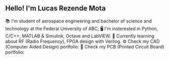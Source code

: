 ## Hello! I'm Lucas Rezende Mota

📚 I'm student of aerospace engineering and bachelor of science and technology at the Federal University of ABC; 
🖥️ I'm insterested in Python, C/C++, MATLAB & Simulink, Octave and LabVIEW.
📡 Currently learning about RF (Radio Frequency), FPGA design with Verilog.
⚙️ Check my CAD (Computer Aided Design) portfolio:
🔌 Check my PCB (Printed Circuit Board) portfolio:
